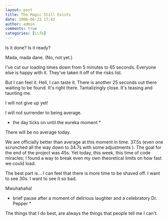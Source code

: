 ```yaml
---
layout: post
title: The Magic Still Exists
date: 2006-06-23 17:43
author: admin
comments: true
categories: [Life]
---
```

Is it done?  Is it ready?

Mada, mada dane. (No, not yet.)

I've cut our loading times down from 5 minutes to 65 seconds.  Everyone else is happy with it.  They've taken it off of the risks list. 

But I can feel it.  Hell, I can taste it.  There is another 25 seconds out there waiting to be found.  It's right there.  Tantalizingly close.  It's teasing and taunting me.  

I will not give up yet!

I will not surrender to being average.

* the day ticks on until the eureka moment *

There will be no average today.  

We are officially better than average at this moment in time.  37.5s (even one scrunched all the way down to 34.7s with some adjustments ).  The goal for the end of the project was 45s.  Yet today, this week, this time of code miracles; I found a way to break even my own theoretical limits on how fast we could load.

The best part is... I can feel that there is more time to be shaved off.  I want to see 30s.  I want to see it so bad.

Mwuhahaha!

* brief pause after a moment of delirious laughter and a celebratory Dr. Pepper *

The things that I do best, are always the things that people tell me I can't.
